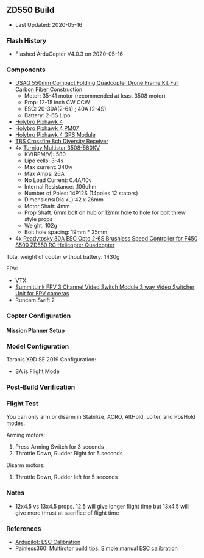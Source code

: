 
## ZD550 Build

- Last Updated: 2020-05-16

### Flash History

- Flashed ArduCopter V4.0.3 on 2020-05-16

### Components

- [USAQ 550mm Compact Folding Quadcopter Drone Frame Kit Full Carbon Fiber Construction](https://www.amazon.com/USAQ-Compact-Folding-Quadcopter-Construction/dp/B078MX6XQP)
  - Motor: 35-41 motor (recommended at least 3508 motor)
  - Prop: 12-15 inch CW CCW
  - ESC: 20-30A(2-6s) ; 40A (2-4S)
  - Battery: 2-6S Lipo
- [Holybro Pixhawk 4](http://www.holybro.com/product/pixhawk-4/)
- [Holybro Pixhawk 4 PM07](http://www.holybro.com/product/pixhawk-4-power-module-pm07/)
- [Holybro Pixhawk 4 GPS Module](http://www.holybro.com/product/pixhawk-4-gps-module/)
- [TBS Crossfire 8ch Diversity Receiver](https://www.team-blacksheep.com/products/prod:crossfire_8chrx)
- 4x [Turnigy Multistar 3508-580KV](https://hobbyking.com/en_us/3508-580kv-turnigy-multistar-14-pole-brushless-multi-rotor-motor-with-extra-long-leads.html)
  - KV(RPM/V): 580
  - Lipo cells: 3-4s
  - Max current: 340w
  - Max Amps: 26A
  - No Load Current: 0.4A/10v
  - Internal Resistance: .106ohm
  - Number of Poles: 14P12S (14poles 12 stators)
  - Dimensions(Dia.xL):42 x 26mm
  - Motor Shaft: 4mm
  - Prop Shaft: 6mm bolt on hub or 12mm hole to hole for bolt threw style props
  - Weight: 102g
  - Bolt hole spacing: 19mm * 25mm
- 4x [Readytosky 30A ESC Opto 2-6S Brushless Speed Controller for F450 S500 ZD550 RC Helicopter Quadcopter](https://www.amazon.com/gp/product/B07PZTB2MH/)

Total weight of copter without battery: 1430g

FPV:
- VTX 
- [SummitLink FPV 3 Channel Video Switch Module 3 way Video Switcher Unit for FPV cameras](https://www.amazon.com/gp/product/B00R5CJEY4)
- Runcam Swift 2

### Copter Configuration

#### Mission Planner Setup

### Model Configuration

Taranis X9D SE 2019 Configuration:
- SA is Flight Mode

### Post-Build Verification

### Flight Test

You can only arm or disarm in Stabilize, ACRO, AltHold, Loiter, and PosHold modes.

Arming motors: 
1. Press Arming Switch for 3 seconds
2. Throttle Down, Rudder Right for 5 seconds

Disarm motors: 
1. Throttle Down, Rudder left for 5 seconds

### Notes

- 12x4.5 vs 13x4.5 props.  12.5 will give longer flight time but 13x4.5 will give more thrust at sacrifice of flight time

### References

- [Ardupilot: ESC Calibration](https://ardupilot.org/copter/docs/esc-calibration.html)
- [Painless360: Multirotor build tips: Simple manual ESC calibration](https://www.youtube.com/watch?v=OOplk52R4no)
